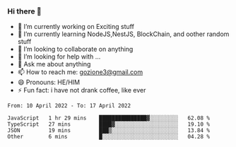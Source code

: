 ### Hi there 👋

<!--
**charlieScript/charlieScript** is a ✨ _special_ ✨ repository because its `README.md` (this file) appears on your GitHub profile.

Here are some ideas to get you started: -->

- 🔭 I’m currently working on Exciting stuff
- 🌱 I’m currently learning NodeJS,NestJS, BlockChain, and oother random stuff
- 👯 I’m looking to collaborate on anything
- 🤔 I’m looking for help with ...
- 💬 Ask me about anything
- 📫 How to reach me: gozione3@gmail.com
- 😄 Pronouns: HE/HIM
- ⚡ Fun fact: i have not drank coffee, like ever
<!--START_SECTION:waka-->

```text
From: 10 April 2022 - To: 17 April 2022

JavaScript   1 hr 29 mins    ███████████████▓░░░░░░░░░   62.08 %
TypeScript   27 mins         ████▓░░░░░░░░░░░░░░░░░░░░   19.10 %
JSON         19 mins         ███▒░░░░░░░░░░░░░░░░░░░░░   13.84 %
Other        6 mins          █░░░░░░░░░░░░░░░░░░░░░░░░   04.28 %
```

<!--END_SECTION:waka-->

